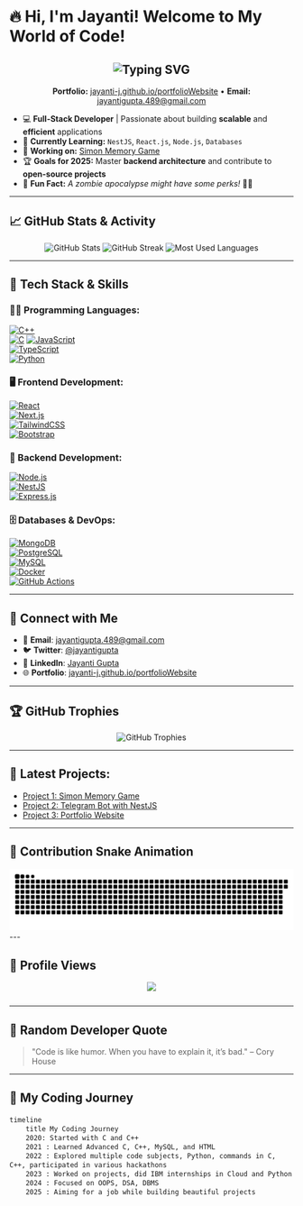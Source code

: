  # 🔥 Hi, I'm Jayanti! Welcome to My World of Code!

<h2 align="center">
  <img src="https://readme-typing-svg.herokuapp.com?font=Fira+Code&duration=4000&pause=1000&color=36C486&center=true&vCenter=true&width=800&lines=Hi%2C+I'm+Jayanti!;Full-Stack+Developer+%7C+Tech+Enthusiast;Welcome+to+My+Coding+Universe!;Let's+Build+Something+Awesome!+🚀" alt="Typing SVG" />
</h2>

<!-- Portfolio & Intro -->
<div align="center">
  <p>
    <b>Portfolio:</b> <a href="https://jayanti-j.github.io/portfolioWebsite/">jayanti-j.github.io/portfolioWebsite</a> • 
    <b>Email:</b> <a href="mailto:jayantigupta.489@gmail.com">jayantigupta.489@gmail.com</a>
  </p>
</div>

- 💻 **Full-Stack Developer** | Passionate about building **scalable** and **efficient** applications  
- 🌱 **Currently Learning:** `NestJS`, `React.js`, `Node.js`, `Databases`  
- 🚀 **Working on:** [Simon Memory Game](https://github.com/Jayanti-j/simon_memory_game)  
- 🏆 **Goals for 2025:** Master **backend architecture** and contribute to **open-source projects**  
- 🎯 **Fun Fact:** *A zombie apocalypse might have some perks!* 🧟‍♀️  

---
## 📈 GitHub Stats & Activity  

<div align="center">
  <img src="https://github-readme-stats.vercel.app/api?username=Jayanti-j&show_icons=true&theme=radical&hide_border=false" alt="GitHub Stats" height="170" />
  <img src="https://github-readme-streak-stats.herokuapp.com/?user=Jayanti-j&theme=radical&hide_border=false" alt="GitHub Streak" height="170" />
  <img src="https://github-readme-stats.vercel.app/api/top-langs?username=Jayanti-j&layout=compact&theme=radical&hide_border=false" height="170" alt="Most Used Languages" />
</div>  

---


## 🚀 Tech Stack & Skills  

### 👨‍💻 Programming Languages:
[![C++](https://img.shields.io/badge/C++-6A0DAD?style=flat&logo=c%2B%2B&logoColor=white)](https://www.cplusplus.com/)  
[![C](https://img.shields.io/badge/C-6A0DAD?style=flat&logo=c&logoColor=white)](https://en.wikipedia.org/wiki/C_(programming_language))  
[![JavaScript](https://img.shields.io/badge/JavaScript-FF6347?style=flat&logo=javascript&logoColor=white)](https://developer.mozilla.org/en-US/docs/Web/JavaScript)  
[![TypeScript](https://img.shields.io/badge/TypeScript-FFD700?style=flat&logo=typescript&logoColor=white)](https://www.typescriptlang.org/)  
[![Python](https://img.shields.io/badge/Python-DA70D6?style=flat&logo=python&logoColor=white)](https://www.python.org/)

### 🖥️ Frontend Development:
[![React](https://img.shields.io/badge/React-8A2BE2?style=flat&logo=react&logoColor=black)](https://reactjs.org/)  
[![Next.js](https://img.shields.io/badge/Next.js-4B0082?style=flat&logo=next.js&logoColor=white)](https://nextjs.org/)  
[![TailwindCSS](https://img.shields.io/badge/TailwindCSS-9932CC?style=flat&logo=tailwind-css&logoColor=white)](https://tailwindcss.com/)  
[![Bootstrap](https://img.shields.io/badge/Bootstrap-800080?style=flat&logo=bootstrap&logoColor=white)](https://getbootstrap.com/)

### 📡 Backend Development:
[![Node.js](https://img.shields.io/badge/Node.js-9932CC?style=flat&logo=node-dot-js&logoColor=white)](https://nodejs.org/)  
[![NestJS](https://img.shields.io/badge/NestJS-800080?style=flat&logo=nestjs&logoColor=white)](https://nestjs.com/)  
[![Express.js](https://img.shields.io/badge/Express.js-6A0DAD?style=flat&logo=express&logoColor=white)](https://expressjs.com/)

### 🗄️ Databases & DevOps:
[![MongoDB](https://img.shields.io/badge/MongoDB-9932CC?style=flat&logo=mongodb&logoColor=white)](https://www.mongodb.com/)  
[![PostgreSQL](https://img.shields.io/badge/PostgreSQL-DA70D6?style=flat&logo=postgresql&logoColor=white)](https://www.postgresql.org/)  
[![MySQL](https://img.shields.io/badge/MySQL-6A0DAD?style=flat&logo=mysql&logoColor=white)](https://www.mysql.com/)  
[![Docker](https://img.shields.io/badge/Docker-FF6347?style=flat&logo=docker&logoColor=white)](https://www.docker.com/)  
[![GitHub Actions](https://img.shields.io/badge/GitHub_Actions-FFD700?style=flat&logo=github-actions&logoColor=white)](https://github.com/features/actions)


---

## 🔗 Connect with Me  

- 📧 **Email**: [jayantigupta.489@gmail.com](mailto:jayantigupta.489@gmail.com)  
- 🐦 **Twitter**: [@jayantigupta](https://twitter.com/jayantigupta)  
- 💼 **LinkedIn**: [Jayanti Gupta](https://www.linkedin.com/in/jayanti-gupta-j/)  
- 🌐 **Portfolio**: [jayanti-j.github.io/portfolioWebsite](https://jayanti-j.github.io/portfolioWebsite)

---


## 🏆 GitHub Trophies  

<div align="center">
  <img src="https://github-profile-trophy.vercel.app/?username=Jayanti-j&theme=gruvbox&no-frame=true&row=1&column=6" alt="GitHub Trophies" />
</div>  

---

## 🚀 Latest Projects:
- [Project 1: Simon Memory Game](https://github.com/Jayanti-j/simon_memory_game)
- [Project 2: Telegram Bot with NestJS](https://github.com/Jayanti-j/telegram-nestjs-bot)
- [Project 3: Portfolio Website](https://jayanti-j.github.io/portfolioWebsite/)

---

## 🐍 Contribution Snake Animation  

<div align="center">
  <img src="https://raw.githubusercontent.com/Jayanti-j/Jayanti-j/output/snake.svg" alt="Contribution Snake Animation" />
</div>  
---

## 👀 Profile Views  
<div align="center">
  <img src="https://profile-counter.glitch.me/Jayanti-j/count.svg?"  />
</div>

###
---

## 🧠 Random Developer Quote  

> "Code is like humor. When you have to explain it, it’s bad." – Cory House

---

## 📅 My Coding Journey  

```mermaid
timeline
    title My Coding Journey
    2020: Started with C and C++
    2021 : Learned Advanced C, C++, MySQL, and HTML
    2022 : Explored multiple code subjects, Python, commands in C, C++, participated in various hackathons
    2023 : Worked on projects, did IBM internships in Cloud and Python
    2024 : Focused on OOPS, DSA, DBMS
    2025 : Aiming for a job while building beautiful projects
